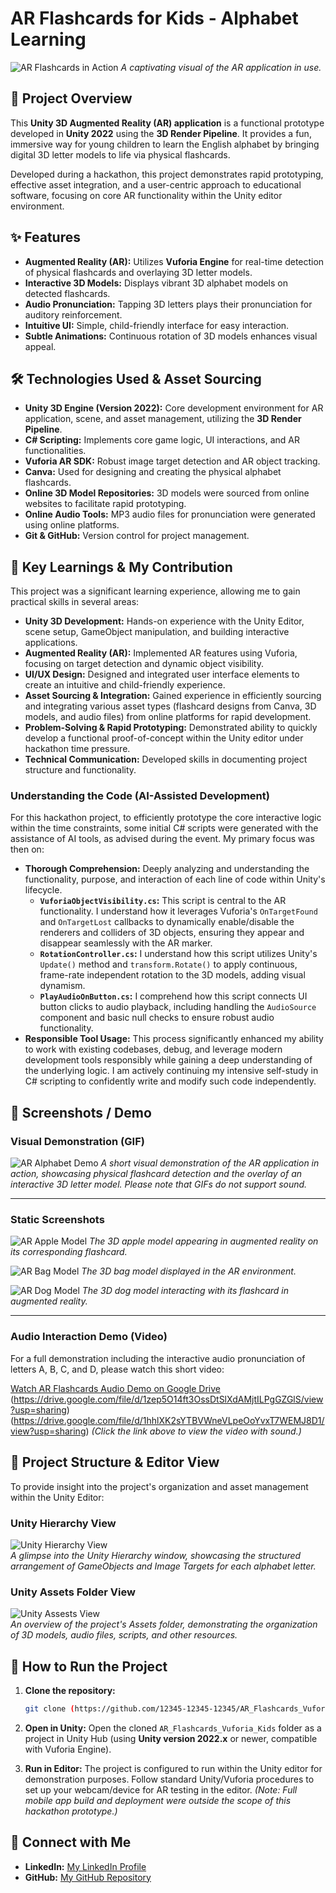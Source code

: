 # AR Flashcards for Kids - Alphabet Learning
 
![AR Flashcards in Action](IMAGES/A_Ref.gif)
*A captivating visual of the AR application in use.*

## 🌟 Project Overview

This **Unity 3D Augmented Reality (AR) application** is a functional prototype developed in **Unity 2022** using the **3D Render Pipeline**. It provides a fun, immersive way for young children to learn the English alphabet by bringing digital 3D letter models to life via physical flashcards.

Developed during a hackathon, this project demonstrates rapid prototyping, effective asset integration, and a user-centric approach to educational software, focusing on core AR functionality within the Unity editor environment.

## ✨ Features

* **Augmented Reality (AR):** Utilizes **Vuforia Engine** for real-time detection of physical flashcards and overlaying 3D letter models.
* **Interactive 3D Models:** Displays vibrant 3D alphabet models on detected flashcards.
* **Audio Pronunciation:** Tapping 3D letters plays their pronunciation for auditory reinforcement.
* **Intuitive UI:** Simple, child-friendly interface for easy interaction.
* **Subtle Animations:** Continuous rotation of 3D models enhances visual appeal.

## 🛠️ Technologies Used & Asset Sourcing

* **Unity 3D Engine (Version 2022):** Core development environment for AR application, scene, and asset management, utilizing the **3D Render Pipeline**.
* **C# Scripting:** Implements core game logic, UI interactions, and AR functionalities.
* **Vuforia AR SDK:** Robust image target detection and AR object tracking.
* **Canva:** Used for designing and creating the physical alphabet flashcards.
* **Online 3D Model Repositories:** 3D models were sourced from online websites to facilitate rapid prototyping.
* **Online Audio Tools:** MP3 audio files for pronunciation were generated using online platforms.
* **Git & GitHub:** Version control for project management.

## 🚀 Key Learnings & My Contribution

This project was a significant learning experience, allowing me to gain practical skills in several areas:

* **Unity 3D Development:** Hands-on experience with the Unity Editor, scene setup, GameObject manipulation, and building interactive applications.
* **Augmented Reality (AR):** Implemented AR features using Vuforia, focusing on target detection and dynamic object visibility.
* **UI/UX Design:** Designed and integrated user interface elements to create an intuitive and child-friendly experience.
* **Asset Sourcing & Integration:** Gained experience in efficiently sourcing and integrating various asset types (flashcard designs from Canva, 3D models, and audio files) from online platforms for rapid development.
* **Problem-Solving & Rapid Prototyping:** Demonstrated ability to quickly develop a functional proof-of-concept within the Unity editor under hackathon time pressure.
* **Technical Communication:** Developed skills in documenting project structure and functionality.

### **Understanding the Code (AI-Assisted Development)**

For this hackathon project, to efficiently prototype the core interactive logic within the time constraints, some initial C# scripts were generated with the assistance of AI tools, as advised during the event. My primary focus was then on:

* **Thorough Comprehension:** Deeply analyzing and understanding the functionality, purpose, and interaction of each line of code within Unity's lifecycle.
    * **`VuforiaObjectVisibility.cs`:** This script is central to the AR functionality. I understand how it leverages Vuforia's `OnTargetFound` and `OnTargetLost` callbacks to dynamically enable/disable the renderers and colliders of 3D objects, ensuring they appear and disappear seamlessly with the AR marker.
    * **`RotationController.cs`:** I understand how this script utilizes Unity's `Update()` method and `transform.Rotate()` to apply continuous, frame-rate independent rotation to the 3D models, adding visual dynamism.
    * **`PlayAudioOnButton.cs`:** I comprehend how this script connects UI button clicks to audio playback, including handling the `AudioSource` component and basic null checks to ensure robust audio functionality.
* **Responsible Tool Usage:** This process significantly enhanced my ability to work with existing codebases, debug, and leverage modern development tools responsibly while gaining a deep understanding of the underlying logic. I am actively continuing my intensive self-study in C# scripting to confidently write and modify such code independently.

## 📸 Screenshots / Demo

### Visual Demonstration (GIF)

![AR Alphabet Demo](IMAGES/Model_ref_abcd.gif)
*A short visual demonstration of the AR application in action, showcasing physical flashcard detection and the overlay of an interactive 3D letter model. Please note that GIFs do not support sound.*

---

### Static Screenshots

![AR Apple Model](IMAGES/A_Apple.png)
*The 3D apple model appearing in augmented reality on its corresponding flashcard.*

![AR Bag Model](IMAGES/B_Ball.png)
*The 3D bag model displayed in the AR environment.*

![AR Dog Model](IMAGES/D_Dog.png)
*The 3D dog model interacting with its flashcard in augmented reality.*

---

### Audio Interaction Demo (Video)

For a full demonstration including the interactive audio pronunciation of letters A, B, C, and D, please watch this short video:

[Watch AR Flashcards Audio Demo on Google Drive](https://drive.google.com/file/d/1yeRYBVQGD-sePHtgScm0qFo8ZX5Oilbs/view?usp=sharing)
(https://drive.google.com/file/d/1zep5O14ft3OssDtSlXdAMjtILPgGZGlS/view?usp=sharing)(https://drive.google.com/file/d/1hhlXK2sYTBVWneVLpeOoYvxT7WEMJ8D1/view?usp=sharing)
*(Click the link above to view the video with sound.)*

## 📂 Project Structure & Editor View

To provide insight into the project's organization and asset management within the Unity Editor:

### Unity Hierarchy View

![Unity Hierarchy View](IMAGES/Hierarchy.gif)    
*A glimpse into the Unity Hierarchy window, showcasing the structured arrangement of GameObjects and Image Targets for each alphabet letter.*

### Unity Assets Folder View

![Unity Assests View](IMAGES/Assets.gif)    
*An overview of the project's Assets folder, demonstrating the organization of 3D models, audio files, scripts, and other resources.*

## 🚀 How to Run the Project

1.  **Clone the repository:**
    ```bash
    git clone (https://github.com/12345-12345-12345/AR_Flashcards_Vuforia_Kids.git)
    ```

2.  **Open in Unity:** Open the cloned `AR_Flashcards_Vuforia_Kids` folder as a project in Unity Hub (using **Unity version 2022.x** or newer, compatible with Vuforia Engine).
3.  **Run in Editor:** The project is configured to run within the Unity editor for demonstration purposes. Follow standard Unity/Vuforia procedures to set up your webcam/device for AR testing in the editor. *(Note: Full mobile app build and deployment were outside the scope of this hackathon prototype.)*

## 🤝 Connect with Me

* **LinkedIn:** [My LinkedIn Profile](https://www.linkedin.com/in/maha-lakshmi-13a1a8269)
* **GitHub:** [My GitHub Repository](https://github.com/12345-12345-12345/AR_Flashcards_Vuforia_Kids.git)
